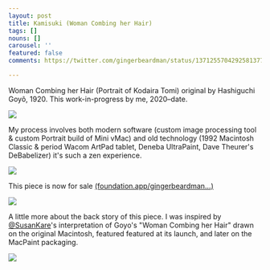 ```yaml
---
layout: post
title: Kamisuki (Woman Combing her Hair)
tags: []
nouns: []
carousel: ''
featured: false
comments: https://twitter.com/gingerbeardman/status/1371255704292581377

---
```

Woman Combing her Hair (Portrait of Kodaira Tomi) original by Hashiguchi Goyô, 1920. This work-in-progress by me, 2020–date. 

![](https://pbs.twimg.com/media/EwWgWhlWgAMA0qE.png)

My process involves both modern software (custom image processing tool & custom Portrait build of Mini vMac) and old technology (1992 Macintosh Classic & period Wacom ArtPad tablet, Deneba UltraPaint, Dave Theurer's DeBabelizer) it's such a zen experience.

![](https://pbs.twimg.com/media/EwW7GeQWEAYXbGt.jpg)

This piece is now for sale [(foundation.app/gingerbeardman…)](https://foundation.app/gingerbeardman/1-bit-woodblock-kamisuki-7668)

![](https://pbs.twimg.com/media/EwetwCdWQAIa_lu.png)

A little more about the back story of this piece. I was inspired by [@SusanKare](https://twitter.com/SusanKare)'s interpretation of Goyo's "Woman Combing her Hair" drawn on the original Macintosh, featured featured at its launch, and later on the MacPaint packaging.

![](https://pbs.twimg.com/media/Ewlm3cmXIAAPAVV.jpg)